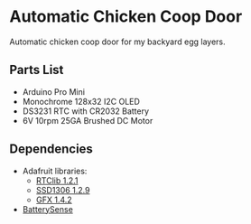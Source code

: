 # Automatic Chicken Coop Door
Automatic chicken coop door for my backyard egg layers.

## Parts List
- Arduino Pro Mini
- Monochrome 128x32 I2C OLED
- DS3231 RTC with CR2032 Battery
- 6V 10rpm 25GA Brushed DC Motor

## Dependencies
- Adafruit libraries:
    - [RTClib 1.2.1](https://github.com/adafruit/RTClib)
    - [SSD1306 1.2.9](https://github.com/adafruit/Adafruit_SSD1306)
    - [GFX 1.4.2](https://github.com/adafruit/Adafruit-GFX-Library)
- [BatterySense](https://github.com/rlogiacco/BatterySense)